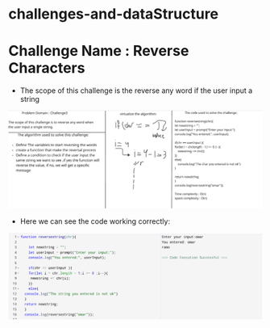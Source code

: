 # challenges-and-dataStructure
# Challenge Name : Reverse Characters
- The scope of this challenge is the reverse any word if the user input a string

![Challenge3](Challenge-3.png) 

- Here we can see the code working correctly:

![Output](Reversal-characters-output.png)
